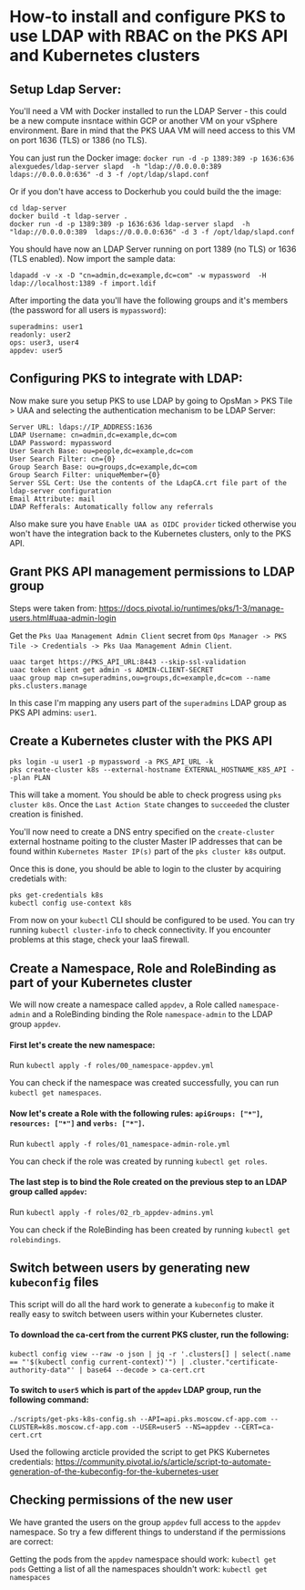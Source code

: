 # How-to install and configure PKS to use LDAP with RBAC on the PKS API and Kubernetes clusters

## Setup Ldap Server:

You'll need a VM with Docker installed to run the LDAP Server - this could be a new compute insntace within GCP or another VM on your vSphere environment. Bare in mind that the PKS UAA VM will need access to this VM on port 1636 (TLS) or 1386 (no TLS).

You can just run the Docker image:
```docker run -d -p 1389:389 -p 1636:636 alexguedes/ldap-server slapd  -h "ldap://0.0.0.0:389  ldaps://0.0.0.0:636" -d 3 -f /opt/ldap/slapd.conf```


Or if you don't have access to Dockerhub you could build the the image:
```
cd ldap-server
docker build -t ldap-server .
docker run -d -p 1389:389 -p 1636:636 ldap-server slapd  -h "ldap://0.0.0.0:389  ldaps://0.0.0.0:636" -d 3 -f /opt/ldap/slapd.conf
```

You should have now an LDAP Server running on port 1389 (no TLS) or 1636 (TLS enabled).
Now import the sample data:

`ldapadd -v -x -D "cn=admin,dc=example,dc=com" -w mypassword  -H ldap://localhost:1389 -f import.ldif`

After importing the data you'll have the following groups and it's members (the password for all users is `mypassword`):

```
superadmins: user1
readonly: user2
ops: user3, user4
appdev: user5
```

## Configuring PKS to integrate with LDAP:

Now make sure you setup PKS to use LDAP by going to OpsMan > PKS Tile > UAA and selecting the authentication mechanism to be LDAP Server:

```
Server URL: ldaps://IP_ADDRESS:1636
LDAP Username: cn=admin,dc=example,dc=com
LDAP Password: mypassword
User Search Base: ou=people,dc=example,dc=com
User Search Filter: cn={0}
Group Search Base: ou=groups,dc=example,dc=com
Group Search Filter: uniqueMember={0}
Server SSL Cert: Use the contents of the LdapCA.crt file part of the ldap-server configuration
Email Attribute: mail
LDAP Refferals: Automatically follow any referrals
```

Also make sure you have `Enable UAA as OIDC provider` ticked otherwise you won't have the integration back to the Kubernetes clusters, only to the PKS API.

## Grant PKS API management permissions to LDAP group

Steps were taken from: https://docs.pivotal.io/runtimes/pks/1-3/manage-users.html#uaa-admin-login

Get the `Pks Uaa Management Admin Client` secret from `Ops Manager -> PKS Tile -> Credentials -> Pks Uaa Management Admin Client`.

```
uaac target https://PKS_API_URL:8443 --skip-ssl-validation
uaac token client get admin -s ADMIN-CLIENT-SECRET
uaac group map cn=superadmins,ou=groups,dc=example,dc=com --name pks.clusters.manage
```

In this case I'm mapping any users part of the `superadmins` LDAP group as PKS API admins: `user1`.

## Create a Kubernetes cluster with the PKS API

```
pks login -u user1 -p mypassword -a PKS_API_URL -k
pks create-cluster k8s --external-hostname EXTERNAL_HOSTNAME_K8S_API --plan PLAN
```

This will take a moment. You should be able to check progress using `pks cluster k8s`.
Once the `Last Action State` changes to `succeeded` the cluster creation is finished.

You'll now need to create a DNS entry specified on the `create-cluster` external hostname poiting to the cluster Master IP addresses that can be found within `Kubernetes Master IP(s)` part of the `pks cluster k8s` output.

Once this is done, you should be able to login to the cluster by acquiring credetials with:
```
pks get-credentials k8s
kubectl config use-context k8s
```

From now on your `kubectl` CLI should be configured to be used. You can try running `kubectl cluster-info` to check connectivity. If you encounter problems at this stage, check your IaaS firewall.

## Create a Namespace, Role and RoleBinding as part of your Kubernetes cluster

We will now create a namespace called `appdev`, a Role called `namespace-admin` and a RoleBinding binding the Role `namespace-admin` to the LDAP group `appdev`.

#### First let's create the new namespace:
Run `kubectl apply -f roles/00_namespace-appdev.yml`

You can check if the namespace was created successfully, you can run `kubectl get namespaces`.

#### Now let's create a Role with the following rules: `apiGroups: ["*"]`, `resources: ["*"]` and `verbs: ["*"]`.
Run `kubectl apply -f roles/01_namespace-admin-role.yml`

You can check if the role was created by running `kubectl get roles`.

#### The last step is to bind the Role created on the previous step to an LDAP group called `appdev`:
Run `kubectl apply -f roles/02_rb_appdev-admins.yml`

You can check if the RoleBinding has been created by running `kubectl get rolebindings`.

## Switch between users by generating new `kubeconfig` files

This script will do all the hard work to generate a `kubeconfig` to make it really easy to switch between users within your Kubernetes cluster.

#### To download the ca-cert from the current PKS cluster, run the following:
`kubectl config view --raw -o json | jq -r '.clusters[] | select(.name == "'$(kubectl config current-context)'") | .cluster."certificate-authority-data"' | base64 --decode > ca-cert.crt`

#### To switch to `user5` which is part of the `appdev` LDAP group, run the following command:
`./scripts/get-pks-k8s-config.sh --API=api.pks.moscow.cf-app.com --CLUSTER=k8s.moscow.cf-app.com --USER=user5 --NS=appdev --CERT=ca-cert.crt`

Used the following arcticle provided the script to get PKS Kubernetes credentials:
https://community.pivotal.io/s/article/script-to-automate-generation-of-the-kubeconfig-for-the-kubernetes-user

## Checking permissions of the new user

We have granted the users on the group `appdev` full access to the `appdev` namespace. So try a few different things to understand if the permissions are correct:

Getting the pods from the `appdev` namespace should work: `kubectl get pods`
Getting a list of all the namespaces shouldn't work: `kubectl get namespaces`

